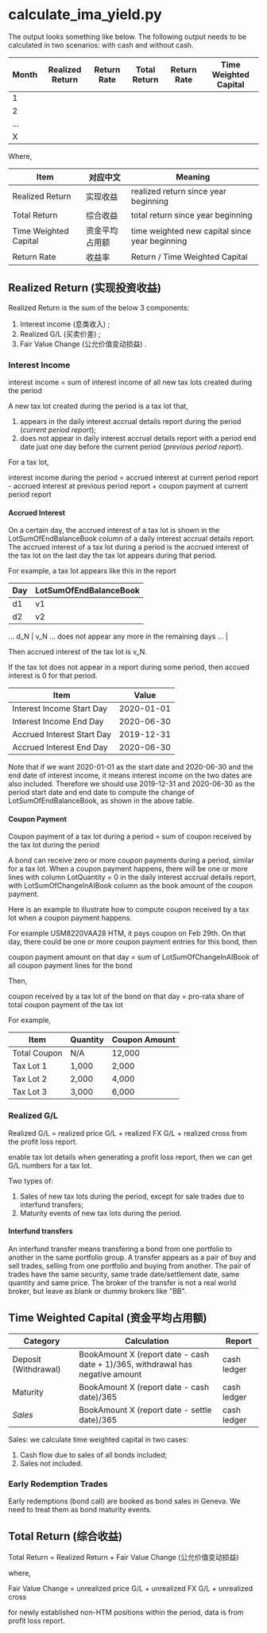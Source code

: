 # calculate_ima_yield.py

The output looks something like below. The following output needs to be calculated in two scenarios: with cash and without cash.

Month | Realized Return | Return Rate | Total Return | Return Rate | Time Weighted Capital
------|-----------------------------|-------------|--------------------------|------------|------------
1 | | | | | |
2 | | | | | |
... | | | | | |
X | | | | | |

Where,

Item | 对应中文 |Meaning
-----|----------|-------
Realized Return | 实现收益 | realized return since year beginning
Total Return | 综合收益 | total return since year beginning
Time Weighted Capital | 资金平均占用额 | time weighted new capital since year beginning
Return Rate | 收益率 | Return / Time Weighted Capital



## Realized Return (实现投资收益)
Realized Return is the sum of the below 3 components:

1. Interest income (息类收入) ;
2. Realized G/L (买卖价差) ;
3. Fair Value Change (公允价值变动损益) .


### Interest Income
interest income = sum of interest income of all new tax lots created during the period

A new tax lot created during the period is a tax lot that,
1. appears in the daily interest accrual details report during the period (*current period report*);
2. does not appear in daily interest accrual details report with a period end date just one day before the current period (*previous period report*).

For a tax lot,

interest income during the period = accrued interest at current period report - accrued interest at previous period report + coupon payment at current period report


#### Accrued Interest
On a certain day, the accrued interest of a tax lot is shown in the LotSumOfEndBalanceBook column of a daily interest accrual details report. The accrued interest of a tax lot during a period is the accrued interest of the tax lot on the last day the tax lot appears during that period.

For example, a tax lot appears like this in the report

Day | LotSumOfEndBalanceBook
----|-----------------------
d1 | v1
d2 | v2
...
d_N | v_N
... does not appear any more in the remaining days ... |

Then accrued interest of the tax lot is v_N.

If the tax lot does not appear in a report during some period, then accued interest is 0 for that period.


Item | Value
-----|------
Interest Income Start Day | 2020-01-01
Interest Income End Day | 2020-06-30
Accrued Interest Start Day | 2019-12-31
Accrued Interest End Day | 2020-06-30

Note that if we want 2020-01-01 as the start date and 2020-06-30 and the end date of interest income, it means interest income on the two dates are also included. Therefore we should use 2019-12-31 and 2020-06-30 as the period start date and end date to compute the change of LotSumOfEndBalanceBook, as shown in the above table.


#### Coupon Payment
Coupon payment of a tax lot during a period = sum of coupon received by the tax lot during the period

A bond can receive zero or more coupon payments during a period, similar for a tax lot. When a coupon payment happens, there will be one or more lines with column LotQuantity = 0 in the daily interest accrual details report, with LotSumOfChangeInAIBook column as the book amount of the coupon payment.

Here is an example to illustrate how to compute coupon received by a tax lot when a coupon payment happens.

For example USM8220VAA28 HTM, it pays coupon on Feb 29th. On that day, there could be one or more coupon payment entries for this bond, then

coupon payment amount on that day = sum of LotSumOfChangeInAIBook of all coupon payment lines for the bond

Then,

coupon received by a tax lot of the bond on that day = pro-rata share of total coupon payment of the tax lot

For example,

Item | Quantity | Coupon Amount
-----|----------|-------
Total Coupon | N/A | 12,000
Tax Lot 1 | 1,000 | 2,000
Tax Lot 2 | 2,000 | 4,000
Tax Lot 3 | 3,000 | 6,000


### Realized G/L
Realized G/L = realized price G/L + realized FX G/L + realized cross from the profit loss report.

enable tax lot details when generating a profit loss report, then we can get G/L numbers for a tax lot.

Two types of:

1. Sales of new tax lots during the period, except for sale trades due to interfund transfers;
2. Maturity events of new tax lots during the period.


#### Interfund transfers
An interfund transfer means transfering a bond from one portfolio to another in the same portfolio group. A transfer appears as a pair of buy and sell trades, selling from one portfolio and buying from another. The pair of trades have the same security, same trade date/settlement date, same quantity and same price. The broker of the transfer is not a real world broker, but leave as blank or dummy brokers like "BB".



## Time Weighted Capital (资金平均占用额)

Category | Calculation | Report
---------|-------------|-------
Deposit (Withdrawal) | BookAmount X (report date - cash date + 1)/365, withdrawal has negative amount | cash ledger
Maturity | BookAmount X (report date - cash date)/365 | cash ledger
*Sales* | BookAmount X (report date - settle date)/365 | cash ledger

Sales: we calculate time weighted capital in two cases:

1. Cash flow due to sales of all bonds included;
2. Sales not included.


### Early Redemption Trades
Early redemptions (bond call) are booked as bond sales in Geneva. We need to treat them as bond maturity events.



## Total Return (综合收益)
Total Return = Realized Return + Fair Value Change (公允价值变动损益)

where,

Fair Value Change = unrealized price G/L + unrealized FX G/L + unrealized cross

for newly established non-HTM positions within the period, data is from profit loss report.